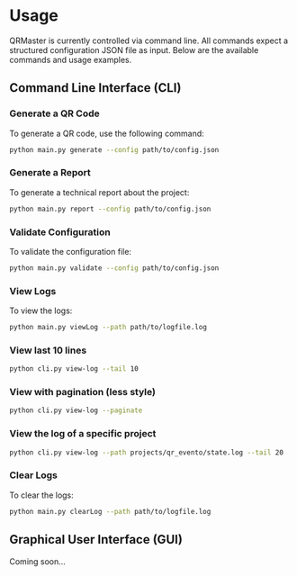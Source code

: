# Usage

QRMaster is currently controlled via command line. All commands expect a structured configuration JSON file as input. Below are the available commands and usage examples.


## Command Line Interface (CLI)


### Generate a QR Code

To generate a QR code, use the following command:

```bash
python main.py generate --config path/to/config.json
```


### Generate a Report

To generate a technical report about the project:

```bash
python main.py report --config path/to/config.json
```


### Validate Configuration

To validate the configuration file:

```bash
python main.py validate --config path/to/config.json
```


### View Logs

To view the logs:

```bash
python main.py viewLog --path path/to/logfile.log
```


### View last 10 lines

```bash
python cli.py view-log --tail 10
```


### View with pagination (less style)

```bash
python cli.py view-log --paginate
```


### View the log of a specific project

```bash
python cli.py view-log --path projects/qr_evento/state.log --tail 20
```


### Clear Logs

To clear the logs:

```bash
python main.py clearLog --path path/to/logfile.log
```


## Graphical User Interface (GUI)

Coming soon...
